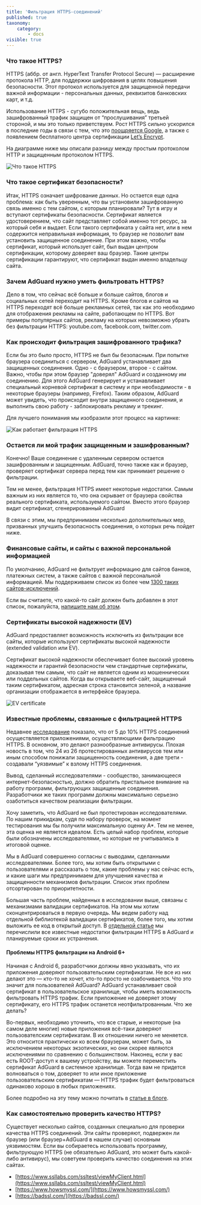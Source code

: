 ```yaml
---
title: 'Фильтрация HTTPS-соединений'
published: true
taxonomy:
    category:
        - docs
visible: true
---
```


### Что такое HTTPS?

HTTPS (аббр. от англ. HyperText Transfer Protocol Secure) — расширение протокола HTTP, для поддержки шифрования в целях повышения безопасности. Этот протокол используется для защищенной передачи важной информации - персональных данных, реквизитов банковских карт, и т.д.

Использование HTTPS - сугубо положительная вещь, ведь зашифрованный трафик защищен от “прослушивания” третьей стороной, и мы это только приветствуем. Рост HTTPS сильно ускорился в последние годы в связи с тем, что это [поощряется Google](https://webmasters.googleblog.com/2014/08/https-as-ranking-signal.html), а также с появлением бесплатного центра сертификации [Let’s Encrypt](https://ru.wikipedia.org/wiki/Let%27s_Encrypt).

На диаграмме ниже мы описали разницу между простым протоколом HTTP и защищенным протоколом HTTPS.

![Что такое HTTPS](https://cdn.adguard.com/public/Adguard/Blog/https/what_is_https_ru.png)

### Что такое сертификат безопасности?

Итак, HTTPS означает шифрование данных. Но остается еще одна проблема: как быть уверенным, что вы установили зашифрованную связь именно с тем сайтом, с которым планировали? Тут в игру и вступают сертификаты безопасности. Сертификат является удостоверением, что сайт представляет собой именно тот ресурс, за который себя и выдает. Если такого сертификата у сайта нет, или в нем содержится неправильная информация, то браузер не позволит вам установить защищенное соединение. При этом важно, чтобы сертификат, который использует сайт, был выдан центром сертификации, которому доверяет ваш браузер. Такие центры сертификации гарантируют, что сертификат выдан именно владельцу сайта.

### Зачем AdGuard нужно уметь фильтровать HTTPS?

Дело в том, что сейчас всё больше и больше сайтов, блогов и социальных сетей переходит на HTTPS. Кроме блогов и сайтов на HTTPS переходят всё больше рекламных сетей, так как это необходимо для отображения рекламы на сайте, работающем по HTTPS. Вот примеры популярных сайтов, рекламу на которых невозможно убрать без фильтрации HTTPS: youtube.com, facebook.com, twitter.com.

### Как происходит фильтрация зашифрованного трафика?

Если бы это было просто, HTTPS не был бы безопасным. При попытке браузера соединиться с сервером, AdGuard устанавливает два защищенных соединения. Одно - с браузером, второе - с сайтом. Важно, чтобы при этом браузер "доверял" AdGuard и созданному им соединению. Для этого AdGuard генерирует и устанавливает специальный корневой сертификат в систему и при необходимости - в некоторые браузеры (например, Firefox). Таким образом, AdGuard может увидеть, что происходит внутри защищенного соединения, и выполнить свою работу - заблокировать рекламу и трекинг.

Для лучшего понимания мы изобразили этот процесс на картинке:

![Как работает фильтрация HTTPS](https://cdn.adguard.com/public/Adguard/Blog/https/what_is_https_filtering_ru.png)

### Остается ли мой трафик защищенным и зашифрованным?

Конечно! Ваше соединение с удаленным сервером остается зашифрованным и защищенным. AdGuard, точно также как и браузер, проверяет сертификат сервера перед тем как принимает решение о фильтрации.

Тем не менее, фильтрация HTTPS имеет некоторые недостатки. Самым важным из них является то, что она скрывает от браузера свойства реального сертификата, используемого сайтом. Вместо этого браузер видит сертификат, сгенерированный AdGuard

В связи с этим, мы предпринимаем несколько дополнительных мер, призванных улучшить безопасность соединения, о которых речь пойдет ниже.

### Финансовые сайты, и сайты с важной персональной информацией

По умолчанию, AdGuard не фильтрует информацию для сайтов банков, платежных систем, а также сайтов с важной персональной информацией. Мы поддерживаем список из более чем [1300 таких сайтов-исключений](https://github.com/AdguardTeam/HttpsExclusions).

Если вы считаете, что какой-то сайт должен быть добавлен в этот список, пожалуйста, [напишите нам об этом](https://github.com/AdguardTeam/HttpsExclusions/issues/new).

### Сертификаты высокой надежности (EV)

AdGuard предоставляет возможность исключить из фильтрации все сайты, которые используют сертификаты высокой надежности (extended validation или EV). 

Сертификат высокой надежности обеспечивает более высокий уровень надежности и гарантий безопасности чем стандартные сертификаты, доказывая тем самым, что сайт не является одним из мошеннических или поддельных сайтов. Когда вы открываете веб-сайт, защищенный таким сертификатом, адресная строка становится зеленой, а название организации отображается в интерфейсе браузера.

![EV certificate](https://cdn.adguard.com/public/Adguard/Blog/https/ev_certificate.png)

### Известные проблемы, связанные с фильтрацией HTTPS

Недавнее [исследование](https://cdn.adguard.com/public/Adguard/Blog/https/interception-ndss17.pdf) показало, что от 5 до 10% HTTPS соединений осуществляется приложениями, осуществляющими фильтрацию HTTPS. В основном, это делают разнообразные антивирусы. Плохая новость в том, что 24 из 26 протестированных антивирусов тем или иным способом понижали защищенность соединения, а две трети - создавали “уязвимые” к взлому HTTPS соединения.

Вывод, сделанный исследователями - сообщество, занимающееся интернет-безопасностью, должно обратить пристальное внимание на работу программ, фильтрующих защищенные соединения. Разработчики же таких программ должны максимально серьезно озаботиться качеством реализации фильтрации.

Хочу заметить, что AdGuard не был протестирован исследователями. По нашим прикидкам, судя по набору проверок, на момент тестирования мы бы получили максимальную оценку A\*. Тем не менее, эта оценка не является идеалом. Есть целый набор проблем, которые были обозначены исследователями, но которые не учитывались в итоговой оценке.

Мы в AdGuard совершенно согласны с выводами, сделанными исследователями. Более того, мы хотим быть открытыми с пользователями и рассказать о том, какие проблемы у нас сейчас есть, и какие шаги мы предпринимаем для улучшения качества и защищенности механизмов фильтрации. Список этих проблем отсортирован по приоритетности.

Большая часть проблем, найденных в исследовании выше, связаны с механизмами валидации сертификатов. На этом мы хотим сконцентрироваться в первую очередь. Мы ведем работу над отдельной библиотекой валидации сертификатов, более того, мы хотим выложить ее код в открытый доступ. В [отдельной статье](https://kb.adguard.com/ru/general/https-filtering/https-filtering-known-issues) мы перечислили все известные недостатки фильтрации HTTPS в AdGuard и планируемые сроки их устранения.

#### Проблемы HTTPS фильтрации на Android 6+

Начиная с Android 6, разработчики должны явно указывать, что их приложения доверяют пользовательским сертификатам. Не все из них делают это — кто-то не хочет, кто-то просто не озабочивается. Что это значит для пользователей AdGuard? AdGuard устанавливает свой сертификат в пользовательское хранилище, чтобы иметь возможность фильтровать HTTPS трафик. Если приложение не доверяет этому сертификату, его HTTPS трафик останется неотфильтрованным. Что же делать?

Во-первых, необходимо уточнить, что все старые, и некоторые (на самом деле многие) новые приложения всё-таки доверяют пользователским сертификатам. В их отношении ничего не меняется. Это относится практически ко всем браузерам, может быть, за исключением некоторых экзотических, но они скорее являются исключениями по сравнению с большинством. Наконец, если у вас есть ROOT-доступ к вашему устройству, вы можете переместить сертификат AdGuard в системное хранилище. Тогда вам не придется волноваться о том, доверяет то или иное приложение пользовательским сертификатам — HTTPS трафик будет фильтроваться одинаково хорошо в любых приложениях.

Более подробно на эту тему можно почитать в [статье в блоге](https://blog.adguard.com/ru/vykhod-android-7-nougat-i-chto-eto-oznachaiet-dlia-polzovatieliei-adguard/).

### Как самостоятельно проверить качество HTTPS?

Существует несколько сайтов, созданных специально для проверки качества HTTPS соединений. Эти сайты проверяют, подвержен ли браузер (или браузер+AdGuard в нашем случае) основным уязвимостям. Если вы собираетесь использовать программу, фильтрующую HTTPS (не обязательно AdGuard, это может быть какой-либо антивирус), мы советуем проверить качество соединения на этих сайтах.

* [https://www.ssllabs.com/ssltest/viewMyClient.html](https://www.ssllabs.com/ssltest/viewMyClient.html)
* [https://www.howsmyssl.com/](https://www.howsmyssl.com/)
* [https://badssl.com/](https://badssl.com/)
